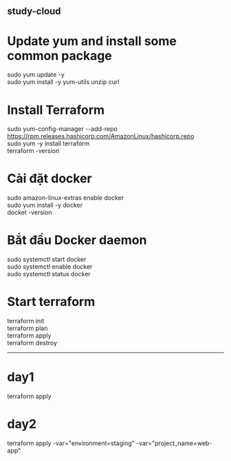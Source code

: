 ## study-cloud
# Update yum and install some common package
sudo yum update -y  
sudo yum install -y yum-utils unzip curl  

# Install Terraform
sudo yum-config-manager --add-repo https://rpm.releases.hashicorp.com/AmazonLinux/hashicorp.repo  
sudo yum -y install terraform  
terraform -version  

# Cài đặt docker
sudo amazon-linux-extras enable docker  
sudo yum install -y docker  
docket -version  

# Bắt đầu Docker daemon
sudo systemctl start docker  
sudo systemctl enable docker  
sudo systemctl status docker  

# Start terraform
terraform init  
terraform plan  
terraform apply  
terraform destroy

------
# day1
terraform apply

# day2
terraform apply -var="environment=staging" -var="project_name=web-app"
